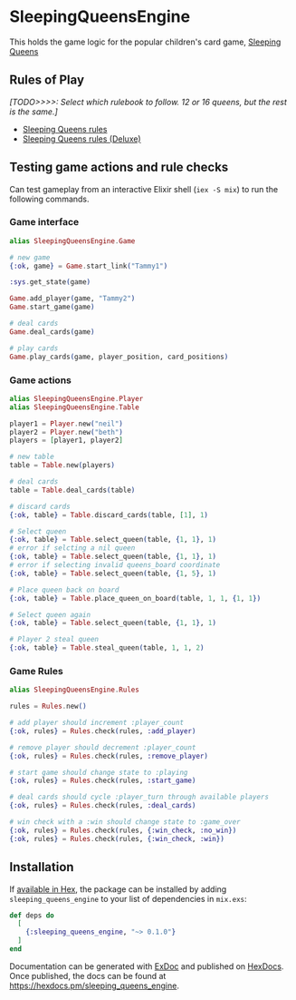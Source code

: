 # SleepingQueensEngine

This holds the game logic for the popular children's card game,
[Sleeping Queens](https://gamewright.com/product/Sleeping-Queens)

## Rules of Play

_[TODO>>>>: Select which rulebook to follow. 12 or 16 queens, but the rest is
the same.]_

- [Sleeping Queens rules](https://gamewright.com/pdfs/Rules/SleepingQueensTM-RULES.pdf)
- [Sleeping Queens rules (Deluxe)](https://gamewright.com/pdfs/Rules/Sleeping-Queens-Rules.pdf)

## Testing game actions and rule checks

Can test gameplay from an interactive Elixir shell (`iex -S mix`) to run the
following commands.

### Game interface

```elixir
alias SleepingQueensEngine.Game

# new game
{:ok, game} = Game.start_link("Tammy1")

:sys.get_state(game)

Game.add_player(game, "Tammy2")
Game.start_game(game)

# deal cards
Game.deal_cards(game)

# play cards
Game.play_cards(game, player_position, card_positions)
```

### Game actions

```elixir
alias SleepingQueensEngine.Player
alias SleepingQueensEngine.Table

player1 = Player.new("neil")
player2 = Player.new("beth")
players = [player1, player2]

# new table
table = Table.new(players)

# deal cards
table = Table.deal_cards(table)

# discard cards
{:ok, table} = Table.discard_cards(table, [1], 1)

# Select queen
{:ok, table} = Table.select_queen(table, {1, 1}, 1)
# error if selcting a nil queen
{:ok, table} = Table.select_queen(table, {1, 1}, 1)
# error if selecting invalid queens_board coordinate
{:ok, table} = Table.select_queen(table, {1, 5}, 1)

# Place queen back on board
{:ok, table} = Table.place_queen_on_board(table, 1, 1, {1, 1})

# Select queen again
{:ok, table} = Table.select_queen(table, {1, 1}, 1)

# Player 2 steal queen
{:ok, table} = Table.steal_queen(table, 1, 1, 2)
```

### Game Rules

```elixir
alias SleepingQueensEngine.Rules

rules = Rules.new()

# add player should increment :player_count
{:ok, rules} = Rules.check(rules, :add_player)

# remove player should decrement :player_count
{:ok, rules} = Rules.check(rules, :remove_player)

# start game should change state to :playing
{:ok, rules} = Rules.check(rules, :start_game)

# deal cards should cycle :player_turn through available players
{:ok, rules} = Rules.check(rules, :deal_cards)

# win check with a :win should change state to :game_over
{:ok, rules} = Rules.check(rules, {:win_check, :no_win})
{:ok, rules} = Rules.check(rules, {:win_check, :win})
```

## Installation

If [available in Hex](https://hex.pm/docs/publish), the package can be installed
by adding `sleeping_queens_engine` to your list of dependencies in `mix.exs`:

```elixir
def deps do
  [
    {:sleeping_queens_engine, "~> 0.1.0"}
  ]
end
```

Documentation can be generated with
[ExDoc](https://github.com/elixir-lang/ex_doc) and published on
[HexDocs](https://hexdocs.pm). Once published, the docs can be found at
<https://hexdocs.pm/sleeping_queens_engine>.
